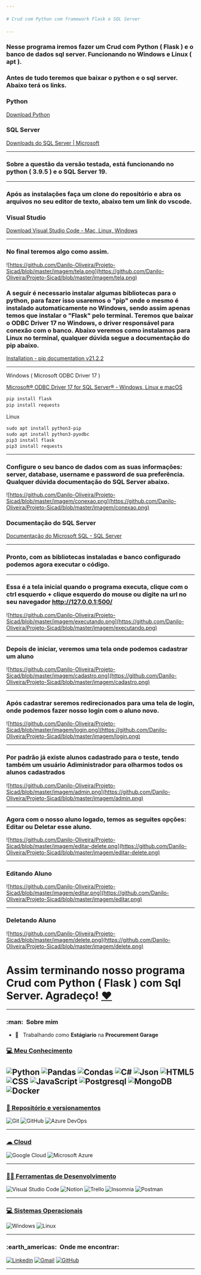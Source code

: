 ```yaml
--- 
 
# Crud com Python com framework Flask e SQL Server

---
```


### Nesse programa iremos fazer um Crud com Python ( Flask ) e o banco de dados sql server. Funcionando no Windows e Linux ( apt ).

### Antes de tudo teremos que baixar o python e o sql server. Abaixo terá os links.

### Python

[Download Python](https://www.python.org/downloads/)

### SQL Server

[Downloads do SQL Server | Microsoft](https://www.microsoft.com/pt-br/sql-server/sql-server-downloads)

---

### Sobre a questão da versão testada, está funcionando no python ( 3.9.5 ) e o SQL Server 19.

---

### Após as instalações faça um clone do repositório e abra os arquivos no seu editor de texto, abaixo tem um link do vscode.

### Visual Studio

[Download Visual Studio Code - Mac, Linux, Windows](https://code.visualstudio.com/download)

---

### No final teremos algo como assim.

![https://github.com/Danilo-Oliveira/Projeto-Sicad/blob/master/imagem/tela.png](https://github.com/Danilo-Oliveira/Projeto-Sicad/blob/master/imagem/tela.png)

### A seguir é necessario instalar algumas bibliotecas para o python, para fazer isso usaremos o "pip" onde o mesmo é instalado automaticamente no Windows, sendo assim apenas temos que instalar o "Flask" pelo terminal. Teremos que baixar o ODBC  Driver 17 no Windows, o driver responsável para conexão com o banco. Abaixo veremos como instalamos para Linux no terminal, qualquer dúvida segue a documentação do pip abaixo.

[Installation - pip documentation v21.2.2](https://pip.pypa.io/en/stable/installation/)

---

Windows ( Microsoft ODBC Driver 17 )

[Microsoft® ODBC Driver 17 for SQL Server® - Windows, Linux e macOS](https://www.microsoft.com/pt-BR/download/details.aspx?id=56567)

```powershell
pip install flask
pip install requests
```

Linux

```
sudo apt install python3-pip
sudo apt install python3-pyodbc
pip3 install flask
pip3 install requests
```

---

### Configure o seu banco de dados com as suas informações: server, database, username e password de sua preferência. Qualquer dúvida documentação do SQL Server abaixo.

![https://github.com/Danilo-Oliveira/Projeto-Sicad/blob/master/imagem/conexao.png](https://github.com/Danilo-Oliveira/Projeto-Sicad/blob/master/imagem/conexao.png)

### Documentação do SQL Server

[Documentação do Microsoft SQL - SQL Server](https://docs.microsoft.com/pt-br/sql/?view=sql-server-ver15)

---

### Pronto, com as bibliotecas instaladas e banco configurado podemos agora executar o código.

---

### Essa é a tela inicial quando o programa executa, clique com o ctrl esquerdo + clique esquerdo do mouse ou digite na url no seu navegador http://127.0.0.1:500/

![https://github.com/Danilo-Oliveira/Projeto-Sicad/blob/master/imagem/executando.png](https://github.com/Danilo-Oliveira/Projeto-Sicad/blob/master/imagem/executando.png)

---

### Depois de iniciar, veremos uma tela onde podemos cadastrar um aluno

![https://github.com/Danilo-Oliveira/Projeto-Sicad/blob/master/imagem/cadastro.png](https://github.com/Danilo-Oliveira/Projeto-Sicad/blob/master/imagem/cadastro.png)

---

### Após cadastrar seremos redirecionados para uma tela de login, onde podemos fazer nosso login com o aluno novo.

![https://github.com/Danilo-Oliveira/Projeto-Sicad/blob/master/imagem/login.png](https://github.com/Danilo-Oliveira/Projeto-Sicad/blob/master/imagem/login.png)

---

### Por padrão já existe alunos cadastrado para o teste, tendo também um usuário Adiministrador para olharmos todos os alunos cadastrados

![https://github.com/Danilo-Oliveira/Projeto-Sicad/blob/master/imagem/admin.png](https://github.com/Danilo-Oliveira/Projeto-Sicad/blob/master/imagem/admin.png)

---

### Agora com o nosso aluno logado, temos as seguites opções: Editar ou Deletar esse aluno.

![https://github.com/Danilo-Oliveira/Projeto-Sicad/blob/master/imagem/editar-delete.png](https://github.com/Danilo-Oliveira/Projeto-Sicad/blob/master/imagem/editar-delete.png)

---

### Editando Aluno

![https://github.com/Danilo-Oliveira/Projeto-Sicad/blob/master/imagem/editar.png](https://github.com/Danilo-Oliveira/Projeto-Sicad/blob/master/imagem/editar.png)

---

### Deletando Aluno

![https://github.com/Danilo-Oliveira/Projeto-Sicad/blob/master/imagem/delete.png](https://github.com/Danilo-Oliveira/Projeto-Sicad/blob/master/imagem/delete.png)

# Assim terminando nosso programa Crud com Python ( Flask ) com Sql Server. Agradeço! [❤](https://www.notion.so/PostgresqlWithPython-b08d46e640404827928210116a2e3fd7)

---

<h3> :man: &nbsp;Sobre mim </h3>

- 💼 &nbsp; Trabalhando como **Estágiario** na **Procurement Garage**

### [💻 Meu Conhecimento](#-workspace-spec-)

  ![Python](https://img.shields.io/badge/Python-3776AB?style=for-the-badge&logo=python&logoColor=white)
  ![Pandas](https://img.shields.io/badge/Pandas-2C2D72?style=for-the-badge&logo=pandas&logoColor=white)
  ![Condas](https://img.shields.io/badge/conda-342B029.svg?&style=for-the-badge&logo=anaconda&logoColor=white)
  ![C#](https://img.shields.io/badge/C%23-239120?style=for-the-badge&logo=c-sharp&logoColor=white)
  ![Json](https://img.shields.io/badge/json-5E5C5C?style=for-the-badge&logo=json&logoColor=white)
  ![HTML5](https://img.shields.io/badge/HTML5-E34F26?style=for-the-badge&logo=html5&logoColor=white)
  ![CSS](https://img.shields.io/badge/CSS-239120?&style=for-the-badge&logo=css3&logoColor=white)
  ![JavaScript](https://img.shields.io/badge/JavaScript-F7DF1E?style=for-the-badge&logo=javascript&logoColor=black)
  ![Postgresql](https://img.shields.io/badge/PostgreSQL-316192?style=for-the-badge&logo=postgresql&logoColor=white)
  ![MongoDB](	https://img.shields.io/badge/MongoDB-4EA94B?style=for-the-badge&logo=mongodb&logoColor=white)
  ![Docker](https://img.shields.io/badge/Docker-2CA5E0?style=for-the-badge&logo=docker&logoColor=white)
---

### [🚀 Repositório e versionamentos](#-frameworks-)

  ![Git](https://img.shields.io/badge/Git-F05032?style=for-the-badge&logo=git&logoColor=white)
  ![GitHub](https://img.shields.io/badge/GitHub-100000?style=for-the-badge&logo=github&logoColor=white)
  ![Azure DevOps](https://img.shields.io/badge/Azure_DevOps-0078D7?style=for-the-badge&logo=azure-devops&logoColor=white)

---

### [☁ Cloud](#-cloud-)

  ![Google Cloud](https://img.shields.io/badge/Google_Cloud-4285F4?style=for-the-badge&logo=google-cloud&logoColor=white)
  ![Microsoft Azure](https://img.shields.io/badge/microsoft%20azure-0089D6?style=for-the-badge&logo=microsoft-azure&logoColor=white)

---

### [👩‍💻 Ferramentas de Desenvolvimento](#-ide-)

  ![Visual Studio Code](https://img.shields.io/badge/Visual_Studio_Code-0078D4?style=for-the-badge&logo=visual%20studio%20code&logoColor=white)
  ![Notion](https://img.shields.io/badge/Notion-000000?style=for-the-badge&logo=notion&logoColor=white)
  ![Trello](https://img.shields.io/badge/Trello-0052CC?style=for-the-badge&logo=trello&logoColor=white)
  ![Insomnia](https://img.shields.io/badge/Insomnia-5849be?style=for-the-badge&logo=Insomnia&logoColor=white)
  ![Postman](https://img.shields.io/badge/Postman-FF6C37?style=for-the-badge&logo=Postman&logoColor=white)

---

### [💻 Sistemas Operacionais](#-os-)
  ![Windows](https://img.shields.io/badge/Windows-0078D6?style=for-the-badge&logo=windows&logoColor=white)
  ![Linux](https://img.shields.io/badge/Linux-FCC624?style=for-the-badge&logo=linux&logoColor=black)

---

<h3> :earth_americas: &nbsp;Onde me encontrar: </h3> 

[![Linkedin](https://img.shields.io/badge/LinkedIn-0077B5?style=for-the-badge&logo=linkedin&logoColor=white)](https://www.linkedin.com/in/danilo-oliveira-rodrigues-dos-santos/)
[![Gmail](https://img.shields.io/badge/Gmail-D14836?style=for-the-badge&logo=gmail&logoColor=white)](danilo.o.r.santos@gmail.com)
[![GitHub](https://img.shields.io/badge/GitHub-100000?style=for-the-badge&logo=github&logoColor=white)](https://github.com/Danilo-Oliveira/)



---
